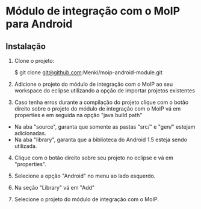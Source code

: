 
# Módulo de integração com o MoIP para Android

## Instalação

1. Clone o projeto: 
 
    $ git clone git@github.com:Menki/moip-android-module.git
    
2. Adicione o projeto do módulo de integração com o MoIP ao seu workspace do eclipse utilizando a opção de importar projetos existentes

3. Caso tenha erros durante a compilação do projeto clique com o botão direito sobre o projeto do módulo de integração com o MoIP vá em properties e em seguida na opção "java build path"
  * Na aba "source", garanta que somente as pastas "src/" e "gen/" estejam adicionadas.
  * Na aba "library", garanta que a biblioteca do Android 1.5 esteja sendo utilizada.

4. Clique com o botão direito sobre seu projeto no eclipse e vá em "properties".

5. Selecione a opção "Android" no menu ao lado esquerdo.

6. Na seção "Library" vá em "Add"

7. Selecione o projeto do módulo de integração com o MoIP.
